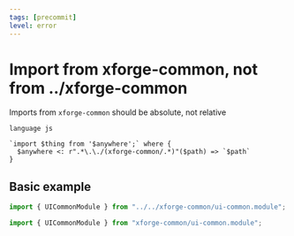 ```yaml
---
tags: [precommit]
level: error
---
```


# Import from xforge-common, not from ../xforge-common

Imports from `xforge-common` should be absolute, not relative

```grit
language js

`import $thing from '$anywhere';` where {
  $anywhere <: r".*\.\./(xforge-common/.*)"($path) => `$path`
}
```

## Basic example

```ts
import { UICommonModule } from "../../xforge-common/ui-common.module";
```

```ts
import { UICommonModule } from "xforge-common/ui-common.module";
```
